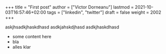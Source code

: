 +++
title = "First post"
author = ["Victor Dorneanu"]
lastmod = 2021-10-03T16:57:46+02:00
tags = ["linkedin", "twitter"]
draft = false
weight = 2002
+++

askjhsadkjhaskdhasd
asdkjahskdjhasd
asdkjhaskdhasd

<!--more-->

-   some content here
-   bla
-   alles klar
